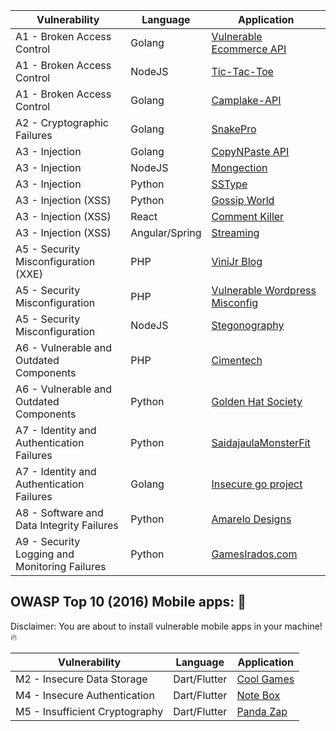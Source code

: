 | Vulnerability                                 | Language       | Application                                                                    |
| --------------------------------------------- | -------------- | ------------------------------------------------------------------------------ |
| A1 - Broken Access Control                    | Golang         | [Vulnerable Ecommerce API]()             |
| A1 - Broken Access Control                    | NodeJS         | [Tic-Tac-Toe]()                              |
| A1 - Broken Access Control                    | Golang         | [Camplake-API]()                          |
| A2 - Cryptographic Failures                   | Golang         | [SnakePro](https://github.com/globocom/secDevLabs/pull/560)            |
| A3 - Injection                                | Golang         | [CopyNPaste API](https://github.com/globocom/secDevLabs/pull/552)      |
| A3 - Injection                                | NodeJS         | [Mongection]()                              |
| A3 - Injection                                | Python         | [SSType]()                                      |
| A3 - Injection (XSS)                          | Python         | [Gossip World](https://github.com/globocom/secDevLabs/pull/545)      |
| A3 - Injection (XSS)                          | React          | [Comment Killer]()                      |
| A3 - Injection (XSS)                          | Angular/Spring | [Streaming]()                                |
| A5 - Security Misconfiguration (XXE)          | PHP            | [ViniJr Blog](https://github.com/globocom/secDevLabs/pull/540)         |
| A5 - Security Misconfiguration                | PHP            | [Vulnerable Wordpress Misconfig]() |
| A5 - Security Misconfiguration                | NodeJS         | [Stegonography]()                        |
| A6 - Vulnerable and Outdated Components       | PHP            | [Cimentech](https://github.com/globocom/secDevLabs/pull/544)           |
| A6 - Vulnerable and Outdated Components       | Python         | [Golden Hat Society]()                      |
| A7 - Identity and Authentication Failures     | Python         | [SaidajaulaMonsterFit](https://github.com/globocom/secDevLabs/pull/573)|
| A7 - Identity and Authentication Failures     | Golang         | [Insecure go project]()            |
| A8 - Software and Data Integrity Failures     | Python         | [Amarelo Designs](https://github.com/globocom/secDevLabs/pull/569)     |
| A9 - Security Logging and Monitoring Failures | Python         | [GamesIrados.com]()                       |

## OWASP Top 10 (2016) Mobile apps: 📲

Disclaimer: You are about to install vulnerable mobile apps in your machine! 🔥

| Vulnerability                  | Language     | Application                                         |
| ------------------------------ | ------------ | --------------------------------------------------- |
| M2 - Insecure Data Storage     | Dart/Flutter | [Cool Games]() |
| M4 - Insecure Authentication   | Dart/Flutter | [Note Box]()     |
| M5 - Insufficient Cryptography | Dart/Flutter | [Panda Zap]()   |
